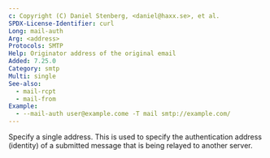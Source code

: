 ```yaml
---
c: Copyright (C) Daniel Stenberg, <daniel@haxx.se>, et al.
SPDX-License-Identifier: curl
Long: mail-auth
Arg: <address>
Protocols: SMTP
Help: Originator address of the original email
Added: 7.25.0
Category: smtp
Multi: single
See-also:
  - mail-rcpt
  - mail-from
Example:
  - --mail-auth user@example.come -T mail smtp://example.com/
---
```


Specify a single address. This is used to specify the authentication address
(identity) of a submitted message that is being relayed to another server.
